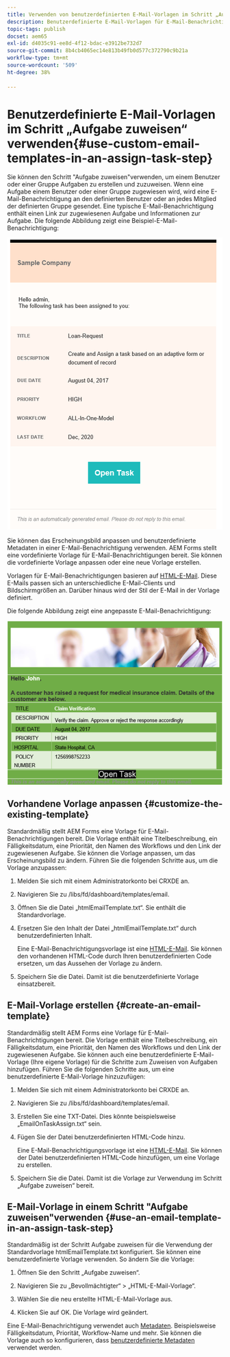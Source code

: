 ```yaml
---
title: Verwenden von benutzerdefinierten E-Mail-Vorlagen im Schritt „Aufgabe zuweisen“
description: Benutzerdefinierte E-Mail-Vorlagen für E-Mail-Benachrichtigungen beim Arbeitsablauf für Formulare
topic-tags: publish
docset: aem65
exl-id: d4035c91-ee8d-4f12-bdac-e3912be732d7
source-git-commit: 8b4cb4065ec14e813b49fb0d577c372790c9b21a
workflow-type: tm+mt
source-wordcount: '509'
ht-degree: 38%

---
```


# Benutzerdefinierte E-Mail-Vorlagen im Schritt „Aufgabe zuweisen“ verwenden{#use-custom-email-templates-in-an-assign-task-step}

Sie können den Schritt &quot;Aufgabe zuweisen&quot;verwenden, um einem Benutzer oder einer Gruppe Aufgaben zu erstellen und zuzuweisen. Wenn eine Aufgabe einem Benutzer oder einer Gruppe zugewiesen wird, wird eine E-Mail-Benachrichtigung an den definierten Benutzer oder an jedes Mitglied der definierten Gruppe gesendet. Eine typische E-Mail-Benachrichtigung enthält einen Link zur zugewiesenen Aufgabe und Informationen zur Aufgabe. Die folgende Abbildung zeigt eine Beispiel-E-Mail-Benachrichtigung:

![E-Mail-Benachrichtigung mit vorgegebener Vorlage](do-not-localize/default_email_template_new.png)

Sie können das Erscheinungsbild anpassen und benutzerdefinierte Metadaten in einer E-Mail-Benachrichtigung verwenden. AEM Forms stellt eine vordefinierte Vorlage für E-Mail-Benachrichtigungen bereit. Sie können die vordefinierte Vorlage anpassen oder eine neue Vorlage erstellen.

Vorlagen für E-Mail-Benachrichtigungen basieren auf [HTML-E-Mail](https://en.wikipedia.org/wiki/HTML_email). Diese E-Mails passen sich an unterschiedliche E-Mail-Clients und Bildschirmgrößen an. Darüber hinaus wird der Stil der E-Mail in der Vorlage definiert.

Die folgende Abbildung zeigt eine angepasste E-Mail-Benachrichtigung:

![E-Mail-Benachrichtigung mit benutzerdefinierter Vorlage](do-not-localize/customized-email.png)

## Vorhandene Vorlage anpassen {#customize-the-existing-template}

Standardmäßig stellt AEM Forms eine Vorlage für E-Mail-Benachrichtigungen bereit. Die Vorlage enthält eine Titelbeschreibung, ein Fälligkeitsdatum, eine Priorität, den Namen des Workflows und den Link der zugewiesenen Aufgabe. Sie können die Vorlage anpassen, um das Erscheinungsbild zu ändern. Führen Sie die folgenden Schritte aus, um die Vorlage anzupassen:

1. Melden Sie sich mit einem Administratorkonto bei CRXDE an.

1. Navigieren Sie zu /libs/fd/dashboard/templates/email.

1. Öffnen Sie die Datei „htmlEmailTemplate.txt“. Sie enthält die Standardvorlage.

1. Ersetzen Sie den Inhalt der Datei „htmlEmailTemplate.txt“ durch benutzerdefinierten Inhalt.

   Eine E-Mail-Benachrichtigungsvorlage ist eine [HTML-E-Mail](https://en.wikipedia.org/wiki/HTML_email). Sie können den vorhandenen HTML-Code durch Ihren benutzerdefinierten Code ersetzen, um das Aussehen der Vorlage zu ändern.

1. Speichern Sie die Datei. Damit ist die benutzerdefinierte Vorlage einsatzbereit.

## E-Mail-Vorlage erstellen {#create-an-email-template}

Standardmäßig stellt AEM Forms eine Vorlage für E-Mail-Benachrichtigungen bereit. Die Vorlage enthält eine Titelbeschreibung, ein Fälligkeitsdatum, eine Priorität, den Namen des Workflows und den Link der zugewiesenen Aufgabe. Sie können auch eine benutzerdefinierte E-Mail-Vorlage (Ihre eigene Vorlage) für die Schritte zum Zuweisen von Aufgaben hinzufügen. Führen Sie die folgenden Schritte aus, um eine benutzerdefinierte E-Mail-Vorlage hinzuzufügen:

1. Melden Sie sich mit einem Administratorkonto bei CRXDE an.

1. Navigieren Sie zu /libs/fd/dashboard/templates/email.

1. Erstellen Sie eine TXT-Datei. Dies könnte beispielsweise „EmailOnTaskAssign.txt“ sein.

1. Fügen Sie der Datei benutzerdefinierten HTML-Code hinzu.

   Eine E-Mail-Benachrichtigungsvorlage ist eine [HTML-E-Mail](https://en.wikipedia.org/wiki/HTML_email). Sie können der Datei benutzerdefinierten HTML-Code hinzufügen, um eine Vorlage zu erstellen.

1. Speichern Sie die Datei. Damit ist die Vorlage zur Verwendung im Schritt „Aufgabe zuweisen“ bereit.

## E-Mail-Vorlage in einem Schritt &quot;Aufgabe zuweisen&quot;verwenden {#use-an-email-template-in-an-assign-task-step}

Standardmäßig ist der Schritt Aufgabe zuweisen für die Verwendung der Standardvorlage htmlEmailTemplate.txt konfiguriert. Sie können eine benutzerdefinierte Vorlage verwenden. So ändern Sie die Vorlage:

1. Öffnen Sie den Schritt „Aufgabe zuweisen“.

1. Navigieren Sie zu „Bevollmächtigter“ > „HTML-E-Mail-Vorlage“.

1. Wählen Sie die neu erstellte HTML-E-Mail-Vorlage aus. 

1. Klicken Sie auf OK. Die Vorlage wird geändert.

Eine E-Mail-Benachrichtigung verwendet auch [Metadaten](../../forms/using/use-metadata-in-email-notifications.md). Beispielsweise Fälligkeitsdatum, Priorität, Workflow-Name und mehr. Sie können die Vorlage auch so konfigurieren, dass [benutzerdefinierte Metadaten](../../forms/using/use-metadata-in-email-notifications.md#using-custom-metadata-in-an-email-notification) verwendet werden.
